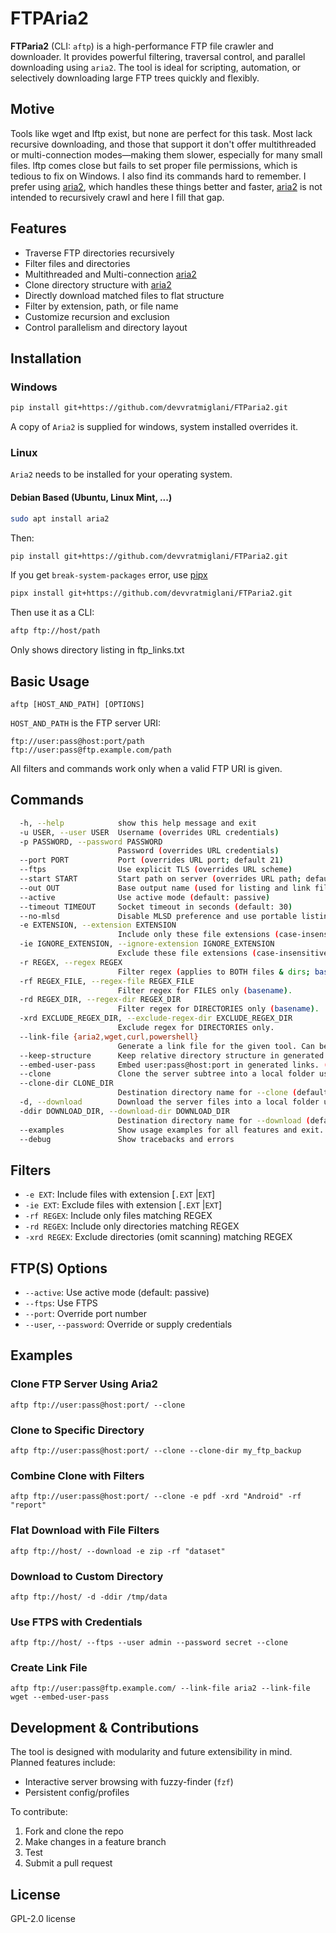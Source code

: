 # FTPAria2

**FTParia2** (CLI: `aftp`) is a high-performance FTP file crawler and downloader. It provides powerful filtering, traversal control, and parallel downloading using `aria2`. The tool is ideal for scripting, automation, or selectively downloading large FTP trees quickly and flexibly.

## Motive

Tools like wget and lftp exist, but none are perfect for this task. Most lack recursive downloading, and those that support it don't offer multithreaded or multi-connection modes—making them slower, especially for many small files. lftp comes close but fails to set proper file permissions, which is tedious to fix on Windows. I also find its commands hard to remember. I prefer using [aria2](https://github.com/aria2/aria2), which handles these things better and faster, [aria2](https://github.com/aria2/aria2) is not intended to recursively crawl and here I fill that gap.
<!-- I built this mostly for myself because I wanted something fast, simple, and cross-platform friendly using aria2 -->
## Features

- Traverse FTP directories recursively
- Filter files and directories
- Multithreaded and Multi-connection [aria2](https://github.com/aria2/aria2)
- Clone directory structure with [aria2](https://github.com/aria2/aria2)
- Directly download matched files to flat structure
- Filter by extension, path, or file name
- Customize recursion and exclusion
- Control parallelism and directory layout

## Installation

### Windows

```bash
pip install git+https://github.com/devvratmiglani/FTParia2.git
```
A copy of `Aria2` is supplied for windows, system installed overrides it.

### Linux
`Aria2` needs to be installed for your operating system.
#### Debian Based (Ubuntu, Linux Mint, ...)
```bash
sudo apt install aria2
```
Then:
```bash
pip install git+https://github.com/devvratmiglani/FTParia2.git
```
If you get `break-system-packages` error, use [pipx](https://github.com/pypa/pipx?tab=readme-ov-file#pipx--install-and-run-python-applications-in-isolated-environments)
```bash
pipx install git+https://github.com/devvratmiglani/FTParia2.git
```

<!-- Or install directly with pip once published:
```bash
pip install FTParia2
``` -->
Then use it as a CLI:

```bash
aftp ftp://host/path
```
Only shows directory listing in ftp_links.txt

## Basic Usage

```
aftp [HOST_AND_PATH] [OPTIONS]
```

`HOST_AND_PATH` is the FTP server URI:

```
ftp://user:pass@host:port/path
ftp://user:pass@ftp.example.com/path
```

All filters and commands work only when a valid FTP URI is given.

## Commands
```bash
  -h, --help            show this help message and exit
  -u USER, --user USER  Username (overrides URL credentials)
  -p PASSWORD, --password PASSWORD
                        Password (overrides URL credentials)
  --port PORT           Port (overrides URL port; default 21)
  --ftps                Use explicit TLS (overrides URL scheme)
  --start START         Start path on server (overrides URL path; default '/')
  --out OUT             Base output name (used for listing and link files)
  --active              Use active mode (default: passive)
  --timeout TIMEOUT     Socket timeout in seconds (default: 30)
  --no-mlsd             Disable MLSD preference and use portable listing
  -e EXTENSION, --extension EXTENSION
                        Include only these file extensions (case-insensitive). Repeat or comma-separate.
  -ie IGNORE_EXTENSION, --ignore-extension IGNORE_EXTENSION
                        Exclude these file extensions (case-insensitive). Repeat or comma-separate.
  -r REGEX, --regex REGEX
                        Filter regex (applies to BOTH files & dirs; basename).
  -rf REGEX_FILE, --regex-file REGEX_FILE
                        Filter regex for FILES only (basename).
  -rd REGEX_DIR, --regex-dir REGEX_DIR
                        Filter regex for DIRECTORIES only (basename).
  -xrd EXCLUDE_REGEX_DIR, --exclude-regex-dir EXCLUDE_REGEX_DIR
                        Exclude regex for DIRECTORIES only.
  --link-file {aria2,wget,curl,powershell}
                        Generate a link file for the given tool. Can be specified multiple times.
  --keep-structure      Keep relative directory structure in generated link files (per-file dir).
  --embed-user-pass     Embed user:pass@host:port in generated links. (Clone mode implies this by default.)
  --clone               Clone the server subtree into a local folder using aria2c.
  --clone-dir CLONE_DIR
                        Destination directory name for --clone (default: host name).
  -d, --download        Download the server files into a local folder using aria2c. Ignored if --clone is used
  -ddir DOWNLOAD_DIR, --download-dir DOWNLOAD_DIR
                        Destination directory name for --download (default: host name).
  --examples            Show usage examples for all features and exit.
  --debug               Show tracebacks and errors
```
<!-- - `--server`: (Reserved for future - run interactive server) -->
## Filters

- `-e EXT`: Include files with extension [`.EXT` |`EXT`]
- `-ie EXT`: Exclude files with extension [`.EXT` |`EXT`]
- `-rf REGEX`: Include only files matching REGEX
- `-rd REGEX`: Include only directories matching REGEX
- `-xrd REGEX`: Exclude directories (omit scanning) matching REGEX
<!-- - `--max-depth N`: Limit recursion depth
- `--max-files N`: Stop after N files
- `--max-size N`: Skip files larger than N bytes -->

## FTP(S) Options
- `--active`: Use active mode (default: passive)
- `--ftps`: Use FTPS
- `--port`: Override port number
- `--user`, `--password`: Override or supply credentials

## Examples

### Clone FTP Server Using Aria2
```
aftp ftp://user:pass@host:port/ --clone
```

### Clone to Specific Directory
```
aftp ftp://user:pass@host:port/ --clone --clone-dir my_ftp_backup
```

### Combine Clone with Filters
```
aftp ftp://user:pass@host:port/ --clone -e pdf -xrd "Android" -rf "report"
```

### Flat Download with File Filters
```
aftp ftp://host/ --download -e zip -rf "dataset"
```

### Download to Custom Directory
```
aftp ftp://host/ -d -ddir /tmp/data
```

### Use FTPS with Credentials
```
aftp ftp://host/ --ftps --user admin --password secret --clone
```
### Create Link File
```
aftp ftp://user:pass@ftp.example.com/ --link-file aria2 --link-file wget --embed-user-pass
```

## Development & Contributions

The tool is designed with modularity and future extensibility in mind. Planned features include:

- Interactive server browsing with fuzzy-finder (`fzf`)
- Persistent config/profiles

To contribute:

1. Fork and clone the repo
2. Make changes in a feature branch
3. Test
4. Submit a pull request

## License

GPL-2.0 license